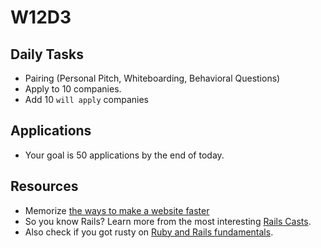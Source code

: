 # W12D3

## Daily Tasks
* Pairing (Personal Pitch, Whiteboarding, Behavioral Questions)
* Apply to 10 companies.
* Add 10 `will apply` companies

## Applications
* Your goal is 50 applications by the end of today.

## Resources
* Memorize [the ways to make a website faster][performance-cheat-sheet]
* So you know Rails? Learn more from the most interesting [Rails Casts][rails-casts].
* Also check if you got rusty on [Ruby and Rails fundamentals][rails-review].

[rails-casts]: ../further_readings/rails-casts-of-interest.md
[rails-review]: ../further_readings/review.md
[performance-cheat-sheet]: ../interview-prep/performance-cheat-sheet.md

